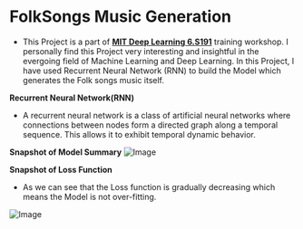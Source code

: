 # **FolkSongs Music Generation**
- This Project is a part of [**MIT Deep Learning 6.S191**](http://introtodeeplearning.com/) training workshop. I personally find this Project very interesting and insightful in the evergoing field of Machine Learning and Deep Learning. In this Project, I have used Recurrent Neural Network (RNN) to build the Model which generates the Folk songs music itself.

**Recurrent Neural Network(RNN)**
- A recurrent neural network is a class of artificial neural networks where connections between nodes form a directed graph along a temporal sequence. This allows it to exhibit temporal dynamic behavior.

**Snapshot of Model Summary**
![Image](https://res.cloudinary.com/dge89aqpc/image/upload/v1596975750/MOd_gnoszb.png)

**Snapshot of Loss Function**
- As we can see that the Loss function is gradually decreasing which means the Model is not over-fitting.

![Image](https://res.cloudinary.com/dge89aqpc/image/upload/v1596975902/summm_jhg8bx.png)


